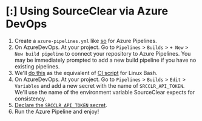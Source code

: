 # [:] Using SourceClear via Azure DevOps

1. Create a `azure-pipelines.yml` like [so](azure-pipelines.yml) for Azure Pipelines.
1. On AzureDevOps. At your project. Go to `Pipelines` > `Builds` > `+ New` > `New build pipeline` to connect your repository to Azure Pipelines. You may be immediately prompted to add a new build pipeline if you have no existing pipelines. 
1. We'll [do this](azure-pipelines.yml#L17-L18) as the equivalent of [CI script](https://help.veracode.com/reader/hHHR3gv0wYc2WbCclECf_A/_p_RJqZHXQ4S5pkjSXCrzQ) for Linux Bash.
1. On AzureDevOps. At your project. Go to `Pipelines` > `Builds` > `Edit` > `Variables` and add a new secret with the name of `SRCCLR_API_TOKEN`. We'll use the name of the environment variable SourceClear expects for consistency.
1. [Declare the `SRCCLR_API_TOKEN` secret](azure-pipelines.yml#L12-L14). 
1. Run the Azure Pipeline and enjoy!

